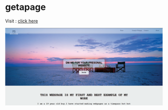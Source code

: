 # getapage


Visit : [click here][web]



<img src="image/get a page.png" alt="fromt page" />





[web]:https://shubham0809200.github.io/getapage/
